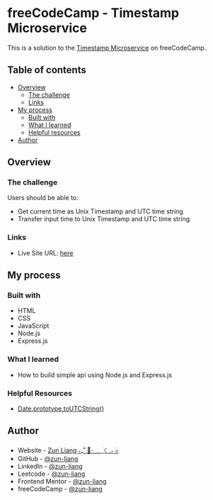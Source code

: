 # freeCodeCamp - Timestamp Microservice

This is a solution to the [Timestamp Microservice](https://www.freecodecamp.org/learn/back-end-development-and-apis/back-end-development-and-apis-projects/timestamp-microservice) on freeCodeCamp.

## Table of contents

- [Overview](#overview)
  - [The challenge](#the-challenge)
  - [Links](#links)
- [My process](#my-process)
  - [Built with](#built-with)
  - [What I learned](#what-i-learned)
  - [Helpful resources](#useful-resources)
- [Author](#author)

## Overview

### The challenge

Users should be able to:

- Get current time as Unix Timestamp and UTC time string
- Transfer input time to Unix Timestamp and UTC time string

### Links

- Live Site URL: [here](https://zun-liang-fcc-timestamp-microservice.onrender.com/)

## My process

### Built with

- HTML
- CSS
- JavaScript
- Node.js
- Express.js

### What I learned

- How to build simple api using Node.js and Express.js

### Helpful Resources

- [Date.prototype.toUTCString()](https://developer.mozilla.org/en-US/docs/Web/JavaScript/Reference/Global_Objects/Date/toUTCString)

## Author

- Website - [Zun Liang ˖₊˚ 🦋⋅𓂃 ࣪ ִֶָ☾.˖ ࣪⊹](https://zunldev.com/)
- GitHub - [@zun-liang](https://github.com/zun-liang)
- LinkedIn - [@zun-liang](https://www.linkedin.com/in/zun-liang/)
- Leetcode - [@zun-liang](https://leetcode.com/u/zun-liang/)
- Frontend Mentor - [@zun-liang](https://www.frontendmentor.io/profile/zun-liang)
- freeCodeCamp - [@zun-liang](https://www.freecodecamp.org/zun-liang)
